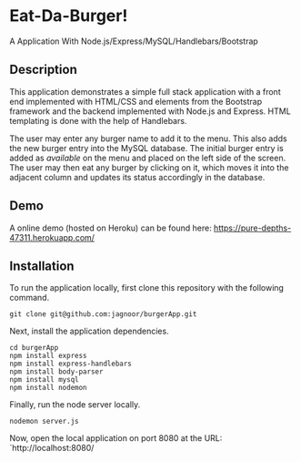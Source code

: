 

# Eat-Da-Burger!
A Application With Node.js/Express/MySQL/Handlebars/Bootstrap

## Description

This application demonstrates a simple full stack application with a front end implemented with HTML/CSS and elements from the Bootstrap framework and the backend implemented with Node.js and Express. HTML templating is done with the help of Handlebars.

The user may enter any burger name to add it to the menu. This also adds the new burger entry into the MySQL database. The initial burger entry is added as *available* on the menu and placed on the left side of the screen. The user may then eat any burger by clicking on it, which moves it into the adjacent column and updates its status accordingly in the database.

## Demo

A online demo (hosted on Heroku) can be found here: https://pure-depths-47311.herokuapp.com/

## Installation

To run the application locally, first clone this repository with the following command.

	git clone git@github.com:jagnoor/burgerApp.git
	
Next, install the application dependencies.

	cd burgerApp
	npm install express
	npm install express-handlebars
	npm install body-parser
	npm install mysql
	npm install nodemon
	
Finally, run the node server locally.

	nodemon server.js
	
Now, open the local application on port 8080 at the URL: `http://localhost:8080/

